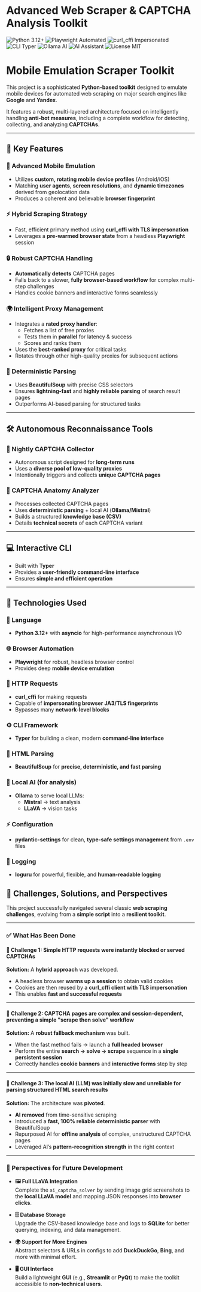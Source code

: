 # Advanced Web Scraper & CAPTCHA Analysis Toolkit

![Python 3.12+](https://img.shields.io/badge/Python-3.12+-blue.svg) 
![Playwright Automated](https://img.shields.io/badge/Playwright-Automated-green.svg) 
![curl_cffi Impersonated](https://img.shields.io/badge/curl_cffi-Impersonated-blueviolet.svg) 
![CLI Typer](https://img.shields.io/badge/CLI-Typer-brightgreen.svg) 
![Ollama AI](https://img.shields.io/badge/Ollama-AI-FF6B00.svg) 
![AI Assistant](https://img.shields.io/badge/AI-Assistant-00AAFF.svg) 
![License MIT](https://img.shields.io/badge/License-MIT-yellow.svg)

# Mobile Emulation Scraper Toolkit

This project is a sophisticated **Python-based toolkit** designed to emulate mobile devices 
for automated web scraping on major search engines like **Google** and **Yandex**.  

It features a robust, multi-layered architecture focused on intelligently handling **anti-bot measures**,
including a complete workflow for detecting, collecting, and analyzing **CAPTCHAs**.

---

## 🔑 Key Features

### 📱 Advanced Mobile Emulation
- Utilizes **custom, rotating mobile device profiles** (Android/iOS)  
- Matching **user agents**, **screen resolutions**, and **dynamic timezones** derived from geolocation data  
- Produces a coherent and believable **browser fingerprint**  

### ⚡ Hybrid Scraping Strategy
- Fast, efficient primary method using **curl_cffi with TLS impersonation**  
- Leverages a **pre-warmed browser state** from a headless **Playwright** session  

### 🔒 Robust CAPTCHA Handling
- **Automatically detects** CAPTCHA pages  
- Falls back to a slower, **fully browser-based workflow** for complex multi-step challenges  
- Handles cookie banners and interactive forms seamlessly  

### 🌍 Intelligent Proxy Management
- Integrates a **rated proxy handler**:
  - Fetches a list of free proxies  
  - Tests them in **parallel** for latency & success  
  - Scores and ranks them  
- Uses the **best-ranked proxy** for critical tasks  
- Rotates through other high-quality proxies for subsequent actions  

### 🧩 Deterministic Parsing
- Uses **BeautifulSoup** with precise CSS selectors  
- Ensures **lightning-fast** and **highly reliable parsing** of search result pages  
- Outperforms AI-based parsing for structured tasks  

---

## 🛠️ Autonomous Reconnaissance Tools

### 🌙 Nightly CAPTCHA Collector
- Autonomous script designed for **long-term runs**  
- Uses a **diverse pool of low-quality proxies**  
- Intentionally triggers and collects **unique CAPTCHA pages**  

### 🧪 CAPTCHA Anatomy Analyzer
- Processes collected CAPTCHA pages  
- Uses **deterministic parsing** + local AI (**Ollama/Mistral**)  
- Builds a structured **knowledge base (CSV)**  
- Details **technical secrets** of each CAPTCHA variant  

---

## 💻 Interactive CLI
- Built with **Typer**  
- Provides a **user-friendly command-line interface**  
- Ensures **simple and efficient operation**  

---

## 🧰 Technologies Used

### 🐍 Language
- **Python 3.12+** with **asyncio** for high-performance asynchronous I/O  

### 🌐 Browser Automation
- **Playwright** for robust, headless browser control  
- Provides deep **mobile device emulation**  

### 🔗 HTTP Requests
- **curl_cffi** for making requests  
- Capable of **impersonating browser JA3/TLS fingerprints**  
- Bypasses many **network-level blocks**  

### ⚙️ CLI Framework
- **Typer** for building a clean, modern **command-line interface**  

### 🧩 HTML Parsing
- **BeautifulSoup** for **precise, deterministic, and fast parsing**  

### 🤖 Local AI (for analysis)
- **Ollama** to serve local LLMs:  
  - **Mistral** → text analysis  
  - **LLaVA** → vision tasks  

### ⚡ Configuration
- **pydantic-settings** for clean, **type-safe settings management** from `.env` files  

### 📜 Logging
- **loguru** for powerful, flexible, and **human-readable logging**  

## 🚧 Challenges, Solutions, and Perspectives

This project successfully navigated several classic **web scraping challenges**, evolving from a **simple script** into a **resilient toolkit**.

---

### ✅ What Has Been Done

#### 🛑 Challenge 1: Simple HTTP requests were instantly blocked or served CAPTCHAs  
**Solution:** A **hybrid approach** was developed.  
- A headless browser **warms up a session** to obtain valid cookies  
- Cookies are then reused by a **curl_cffi client with TLS impersonation**  
- This enables **fast and successful requests**  

---

#### 🛑 Challenge 2: CAPTCHA pages are complex and session-dependent, preventing a simple "scrape then solve" workflow  
**Solution:** A **robust fallback mechanism** was built.  
- When the fast method fails → launch a **full headed browser**  
- Perform the entire **search → solve → scrape** sequence in a **single persistent session**  
- Correctly handles **cookie banners** and **interactive forms** step by step  

---

#### 🛑 Challenge 3: The local AI (LLM) was initially slow and unreliable for parsing structured HTML search results  
**Solution:** The architecture was **pivoted**.  
- **AI removed** from time-sensitive scraping  
- Introduced a **fast, 100% reliable deterministic parser** with BeautifulSoup  
- Repurposed AI for **offline analysis** of complex, unstructured CAPTCHA pages  
- Leveraged AI’s **pattern-recognition strength** in the right context  

---

### 🔮 Perspectives for Future Development

- **🖼️ Full LLaVA Integration**  
  Complete the `ai_captcha_solver` by sending image grid screenshots to the **local LLaVA model** and mapping JSON responses into **browser clicks**.  

- **🗄️ Database Storage**  
  Upgrade the CSV-based knowledge base and logs to **SQLite** for better querying, indexing, and data management.  

- **🌍 Support for More Engines**  
  Abstract selectors & URLs in configs to add **DuckDuckGo**, **Bing**, and more with minimal effort.  

- **🖥️ GUI Interface**  
  Build a lightweight **GUI** (e.g., **Streamlit** or **PyQt**) to make the toolkit accessible to **non-technical users**.  

